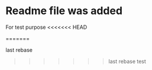 # Readme file was added
For test purpose
<<<<<<< HEAD

=======

last rebase
>>>>>>> last rebase test

